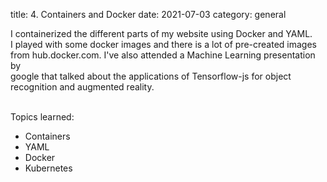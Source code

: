 title: 4. Containers and Docker
date: 2021-07-03
category: general

I containerized the different parts of my website using Docker and YAML.<br>
I played with some docker images and there is a lot of pre-created images<br>
from hub.docker.com. I've also attended a Machine Learning presentation by <br>
google that talked about the applications of Tensorflow-js for object <br>
recognition and augmented reality. <br>

<br>
Topics learned:<br>

- Containers
- YAML
- Docker
- Kubernetes